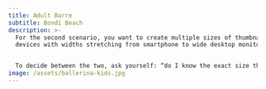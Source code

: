 ```yaml
---
title: Adult Barre
subtitle: Bondi Beach
description: >-
  For the second scenario, you want to create multiple sizes of thumbnails for
  devices with widths stretching from smartphone to wide desktop monitors.


  To decide between the two, ask yourself: “do I know the exact size this image will be?” If yes, it’s the first type. If no and its width and/or height need to vary depending on the size of the screen, then it’s the second type.
image: /assets/ballerina-kids.jpg
---
```

